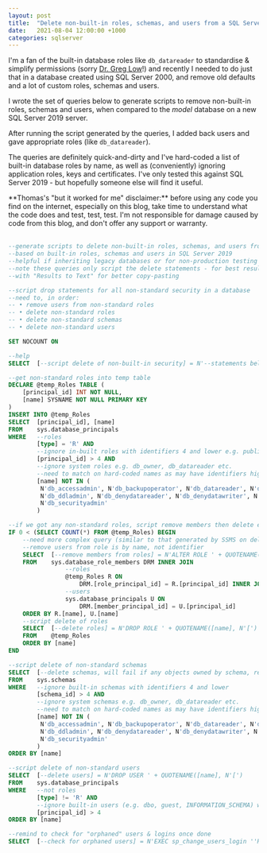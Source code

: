 ```yaml
---
layout: post
title:  "Delete non-built-in roles, schemas, and users from a SQL Server database"
date:   2021-08-04 12:00:00 +1000
categories: sqlserver
---
```

I'm a fan of the built-in database roles like <code>db_datareader</code> to standardise & simplify permissions (sorry [Dr. Greg Low](https://blog.greglow.com/2021/04/09/sql-interview-why-should-you-avoid-the-use-of-db_datareader-and-db_datawriter/)!) and recently I needed to do just that in a database created using SQL Server 2000, and remove old defaults and a lot of custom roles, schemas and users.

I wrote the set of queries below to generate scripts to remove non-built-in roles, schemas and users, when compared to the _model_ database on a new SQL Server 2019 server.

After running the script generated by the queries, I added back users and gave appropriate roles (like <code>db_datareader</code>).

The queries are definitely quick-and-dirty and I've hard-coded a list of built-in database roles by name, as well as (conveniently) ignoring application roles, keys and certificates. I've only tested this against SQL Server 2019 - but hopefully someone else will find it useful.

<div markdown="1" class="note">
**Thomas's "but it worked for me" disclaimer:** before using any code you find on the internet, especially on this blog, take time to understand what the code does and test, test, test. I'm not responsible for damage caused by code from this blog, and don't offer any support or warranty.
</div>
<br/>

````sql
--generate scripts to delete non-built-in roles, schemas, and users from a SQL Server database
--based on built-in roles, schemas and users in SQL Server 2019
--helpful if inheriting legacy databases or for non-production testing
--note these queries only script the delete statements - for best results, run
--with "Results to Text" for better copy-pasting

--script drop statements for all non-standard security in a database
--need to, in order:
-- • remove users from non-standard roles
-- • delete non-standard roles
-- • delete non-standard schemas
-- • delete non-standard users

SET NOCOUNT ON

--help
SELECT  [--script delete of non-built-in security] = N'--statements below are intended to be tested and run separately, not all at once'

--get non-standard roles into temp table
DECLARE @temp_Roles TABLE (
    [principal_id] INT NOT NULL,
    [name] SYSNAME NOT NULL PRIMARY KEY
)
INSERT INTO @temp_Roles
SELECT  [principal_id], [name]
FROM    sys.database_principals
WHERE   --roles
        [type] = 'R' AND
        --ignore in-built roles with identifiers 4 and lower e.g. public
        [principal_id] > 4 AND
        --ignore system roles e.g. db_owner, db_datareader etc.
        --need to match on hard-coded names as may have identifiers higher than 16,000
        [name] NOT IN (
         N'db_accessadmin', N'db_backupoperator', N'db_datareader', N'db_datawriter',
         N'db_ddladmin', N'db_denydatareader', N'db_denydatawriter', N'db_owner',
         N'db_securityadmin'
        )

--if we got any non-standard roles, script remove members then delete each role
IF 0 < (SELECT COUNT(*) FROM @temp_Roles) BEGIN
    --need more complex query (similar to that generated by SSMS on deleting role) as
    --remove users from role is by name, not identifier
    SELECT  [--remove members from roles] = N'ALTER ROLE ' + QUOTENAME(R.[name], N'[') + N' DROP MEMBER ' + QUOTENAME(U.[name], N'[')
    FROM    sys.database_role_members DRM INNER JOIN
                --roles
                @temp_Roles R ON
                    DRM.[role_principal_id] = R.[principal_id] INNER JOIN
                --users
                sys.database_principals U ON
                    DRM.[member_principal_id] = U.[principal_id]
    ORDER BY R.[name], U.[name]
    --script delete of roles
    SELECT  [--delete roles] = N'DROP ROLE ' + QUOTENAME([name], N'[')
    FROM    @temp_Roles
    ORDER BY [name]
END

--script delete of non-standard schemas
SELECT  [--delete schemas, will fail if any objects owned by schema, requires further manual investigation] = N'DROP SCHEMA ' + QUOTENAME([name], N'[')
FROM    sys.schemas
WHERE   --ignore built-in schemas with identifiers 4 and lower
        [schema_id] > 4 AND
        --ignore system schemas e.g. db_owner, db_datareader etc.
        --need to match on hard-coded names as may have identifiers higher than 16,000
        [name] NOT IN (
         N'db_accessadmin', N'db_backupoperator', N'db_datareader', N'db_datawriter',
         N'db_ddladmin', N'db_denydatareader', N'db_denydatawriter', N'db_owner',
         N'db_securityadmin'
        )
ORDER BY [name]

--script delete of non-standard users
SELECT  [--delete users] = N'DROP USER ' + QUOTENAME([name], N'[')
FROM    sys.database_principals
WHERE   --not roles
        [type] != 'R' AND
        --ignore built-in users (e.g. dbo, guest, INFORMATION_SCHEMA) with identifiers 4 and lower
        [principal_id] > 4
ORDER BY [name]

--remind to check for "orphaned" users & logins once done
SELECT  [--check for orphaned users] = N'EXEC sp_change_users_login ''Report'''
````